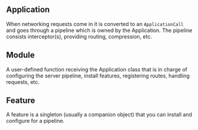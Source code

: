 ## Application
When networking requests come in it is converted to an `ApplicationCall` and goes through a pipeline which is owned by the Application. The pipeline consists interceptor(s), providing routing, compression, etc. 

## Module
A user-defined function receiving the Application class that is in charge of configuring the server pipeline, install features, registering routes, handling requests, etc.

## Feature
A feature is a singleton (usually a companion object) that you can install and configure for a pipeline.